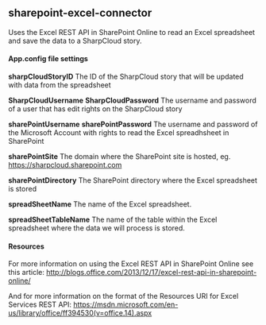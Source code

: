 ## sharepoint-excel-connector
Uses the Excel REST API in SharePoint Online to read an Excel spreadsheet and save the data to a SharpCloud story.

#### App.config file settings

**sharpCloudStoryID**
The ID of the SharpCloud story that will be updated with data from the spreadsheet

**SharpCloudUsername**
**SharpCloudPassword**
The username and password of a user that has edit rights on the SharpCloud story

**sharePointUsername**
**sharePointPassword**
The username and password of the Microsoft Account with rights to read the Excel spreadhsheet in SharePoint

**sharePointSite**
The domain where the SharePoint site is hosted, eg. https://sharpcloud.sharepoint.com

**sharePointDirectory**
The SharePoint directory where the Excel spreadsheet is stored

**spreadSheetName**
The name of the Excel spreadsheet.

**spreadSheetTableName**
The name of the table within the Excel spreadsheet where the data we will process is stored.

#### Resources

For more information on using the Excel REST API in SharePoint Online see this article:
http://blogs.office.com/2013/12/17/excel-rest-api-in-sharepoint-online/

And for more information on the format of the Resources URI for Excel Services REST API:
https://msdn.microsoft.com/en-us/library/office/ff394530(v=office.14).aspx
